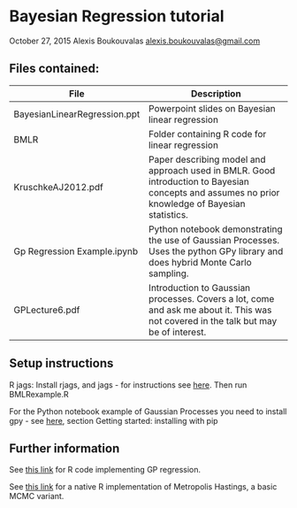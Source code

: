 # Bayesian Regression tutorial
October 27, 2015
Alexis Boukouvalas alexis.boukouvalas@gmail.com


## Files contained:
|File | Description | 
|------------- | -------------|
|BayesianLinearRegression.ppt | Powerpoint slides on Bayesian linear regression |
|BMLR | Folder containing R code for linear regression |
|KruschkeAJ2012.pdf| Paper describing model and approach used in BMLR. Good introduction to Bayesian concepts and assumes no prior knowledge of Bayesian statistics. |
|Gp Regression Example.ipynb| Python notebook demonstrating the use of Gaussian Processes. Uses the python GPy library and does hybrid Monte Carlo sampling. |
|GPLecture6.pdf| Introduction to Gaussian processes. Covers a lot, come and ask me about it. This was not covered in the talk but may be of interest. |

## Setup instructions
R jags:
Install rjags, and jags - for instructions see [here](https://sites.google.com/site/doingbayesiandataanalysis/software-installation). 
Then run BMLRexample.R 

For the Python notebook example of Gaussian Processes you need to install gpy - see [here](https://github.com/SheffieldML/GPy), section Getting started: installing with pip

## Further information
See [this link](http://www.jameskeirstead.ca/blog/gaussian-process-regression-with-r/#code) for R code implementing GP regression.

See [this link](https://theoreticalecology.wordpress.com/2010/09/17/metropolis-hastings-mcmc-in-r/) for a native R implementation of Metropolis Hastings, a basic MCMC variant.

